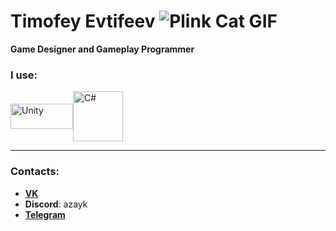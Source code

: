 # Timofey Evtifeev ![Plink Cat GIF](https://media.tenor.com/Sj5p_aJQCO0AAAAC/plink-nerd-plank.gif)

**Game Designer and Gameplay Programmer**

### I use:
<div style="display: flex; align-items: center;">
    <img src="https://upload.wikimedia.org/wikipedia/commons/1/19/Unity_Technologies_logo.svg" alt="Unity" width="100" height="40">
    <img src="https://upload.wikimedia.org/wikipedia/commons/4/4f/Csharp_Logo.png" alt="C#" width="80" height="80">
</div>

---

### Contacts:
- **[VK](https://vk.com/azayk_1)**
- **Discord**: azayk
- **[Telegram](https://t.me/Azayk_1)**
